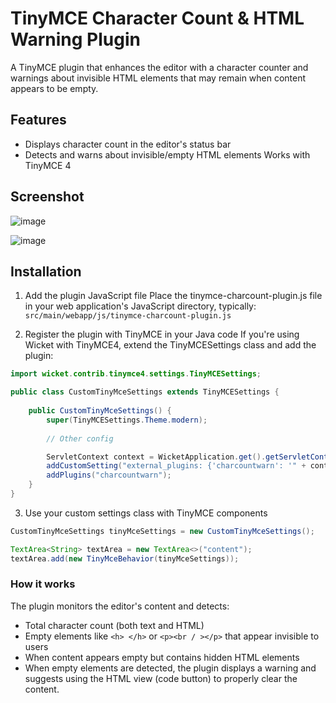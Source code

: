# TinyMCE Character Count & HTML Warning Plugin
A TinyMCE plugin that enhances the editor with a character counter and warnings about invisible HTML elements that may remain when content appears to be empty.

## Features
- Displays character count in the editor's status bar
- Detects and warns about invisible/empty HTML elements
Works with TinyMCE 4

## Screenshot
![image](https://github.com/user-attachments/assets/53cb8fba-44c2-4196-9479-66fd4deab245)

![image](https://github.com/user-attachments/assets/f3f72d14-b946-4f6d-a997-484132d4fcb1)


## Installation
1. Add the plugin JavaScript file
Place the tinymce-charcount-plugin.js file in your web application's JavaScript directory, typically:
`src/main/webapp/js/tinymce-charcount-plugin.js`

2. Register the plugin with TinyMCE in your Java code
If you're using Wicket with TinyMCE4, extend the TinyMCESettings class and add the plugin:
```java
import wicket.contrib.tinymce4.settings.TinyMCESettings;

public class CustomTinyMceSettings extends TinyMCESettings {
    
    public CustomTinyMceSettings() {
        super(TinyMCESettings.Theme.modern);
        
        // Other config

        ServletContext context = WicketApplication.get().getServletContext();
        addCustomSetting("external_plugins: {'charcountwarn': '" + context.getContextPath() + "/js/tinymce-charcount-plugin.js'}");
        addPlugins("charcountwarn");
    }
}
```
3. Use your custom settings class with TinyMCE components
```java
CustomTinyMceSettings tinyMceSettings = new CustomTinyMceSettings();

TextArea<String> textArea = new TextArea<>("content");
textArea.add(new TinyMceBehavior(tinyMceSettings));
```

### How it works
The plugin monitors the editor's content and detects:

- Total character count (both text and HTML)
- Empty elements like `<h> </h>` or `<p><br / ></p>` that appear invisible to users
- When content appears empty but contains hidden HTML elements
- When empty elements are detected, the plugin displays a warning and suggests using the HTML view (code button) to properly clear the content.
